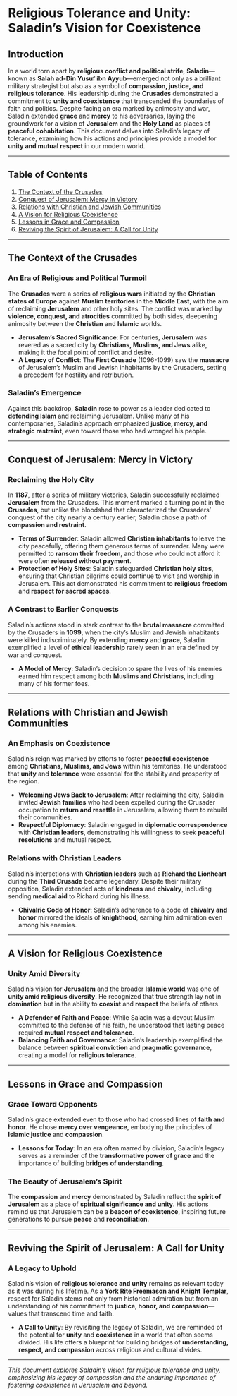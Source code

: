 # Religious Tolerance and Unity: Saladin’s Vision for Coexistence

## Introduction

In a world torn apart by **religious conflict and political strife**, **Saladin**—known as **Salah ad-Din Yusuf ibn Ayyub**—emerged not only as a brilliant military strategist but also as a symbol of **compassion, justice, and religious tolerance**. His leadership during the **Crusades** demonstrated a commitment to **unity and coexistence** that transcended the boundaries of faith and politics. Despite facing an era marked by animosity and war, Saladin extended **grace** and **mercy** to his adversaries, laying the groundwork for a vision of **Jerusalem** and the **Holy Land** as places of **peaceful cohabitation**. This document delves into Saladin’s legacy of tolerance, examining how his actions and principles provide a model for **unity and mutual respect** in our modern world.

---

## Table of Contents

1. [The Context of the Crusades](#the-context-of-the-crusades)
2. [Conquest of Jerusalem: Mercy in Victory](#conquest-of-jerusalem-mercy-in-victory)
3. [Relations with Christian and Jewish Communities](#relations-with-christian-and-jewish-communities)
4. [A Vision for Religious Coexistence](#a-vision-for-religious-coexistence)
5. [Lessons in Grace and Compassion](#lessons-in-grace-and-compassion)
6. [Reviving the Spirit of Jerusalem: A Call for Unity](#reviving-the-spirit-of-jerusalem-a-call-for-unity)

---

## The Context of the Crusades

### An Era of Religious and Political Turmoil

The **Crusades** were a series of **religious wars** initiated by the **Christian states of Europe** against **Muslim territories** in the **Middle East**, with the aim of reclaiming **Jerusalem** and other holy sites. The conflict was marked by **violence, conquest, and atrocities** committed by both sides, deepening animosity between the **Christian** and **Islamic** worlds.

- **Jerusalem’s Sacred Significance**: For centuries, **Jerusalem** was revered as a sacred city by **Christians, Muslims, and Jews** alike, making it the focal point of conflict and desire.
- **A Legacy of Conflict**: The **First Crusade** (1096-1099) saw the **massacre** of Jerusalem’s Muslim and Jewish inhabitants by the Crusaders, setting a precedent for hostility and retribution.

### Saladin’s Emergence

Against this backdrop, **Saladin** rose to power as a leader dedicated to **defending Islam** and reclaiming Jerusalem. Unlike many of his contemporaries, Saladin’s approach emphasized **justice, mercy, and strategic restraint**, even toward those who had wronged his people.

---

## Conquest of Jerusalem: Mercy in Victory

### Reclaiming the Holy City

In **1187**, after a series of military victories, Saladin successfully reclaimed **Jerusalem** from the Crusaders. This moment marked a turning point in the **Crusades**, but unlike the bloodshed that characterized the Crusaders’ conquest of the city nearly a century earlier, Saladin chose a path of **compassion and restraint**.

- **Terms of Surrender**: Saladin allowed **Christian inhabitants** to leave the city peacefully, offering them generous terms of surrender. Many were permitted to **ransom their freedom**, and those who could not afford it were often **released without payment**.
- **Protection of Holy Sites**: Saladin safeguarded **Christian holy sites**, ensuring that Christian pilgrims could continue to visit and worship in Jerusalem. This act demonstrated his commitment to **religious freedom** and **respect for sacred spaces**.

### A Contrast to Earlier Conquests

Saladin’s actions stood in stark contrast to the **brutal massacre** committed by the Crusaders in **1099**, when the city’s Muslim and Jewish inhabitants were killed indiscriminately. By extending **mercy** and **grace**, Saladin exemplified a level of **ethical leadership** rarely seen in an era defined by war and conquest.

- **A Model of Mercy**: Saladin’s decision to spare the lives of his enemies earned him respect among both **Muslims and Christians**, including many of his former foes.

---

## Relations with Christian and Jewish Communities

### An Emphasis on Coexistence

Saladin’s reign was marked by efforts to foster **peaceful coexistence** among **Christians, Muslims, and Jews** within his territories. He understood that **unity** and **tolerance** were essential for the stability and prosperity of the region.

- **Welcoming Jews Back to Jerusalem**: After reclaiming the city, Saladin invited **Jewish families** who had been expelled during the Crusader occupation to **return and resettle** in Jerusalem, allowing them to rebuild their communities.
- **Respectful Diplomacy**: Saladin engaged in **diplomatic correspondence** with **Christian leaders**, demonstrating his willingness to seek **peaceful resolutions** and mutual respect.

### Relations with Christian Leaders

Saladin’s interactions with **Christian leaders** such as **Richard the Lionheart** during the **Third Crusade** became legendary. Despite their military opposition, Saladin extended acts of **kindness** and **chivalry**, including sending **medical aid** to Richard during his illness.

- **Chivalric Code of Honor**: Saladin’s adherence to a code of **chivalry and honor** mirrored the ideals of **knighthood**, earning him admiration even among his enemies.

---

## A Vision for Religious Coexistence

### Unity Amid Diversity

Saladin’s vision for **Jerusalem** and the broader **Islamic world** was one of **unity amid religious diversity**. He recognized that true strength lay not in **domination** but in the ability to **coexist** and **respect** the beliefs of others.

- **A Defender of Faith and Peace**: While Saladin was a devout Muslim committed to the defense of his faith, he understood that lasting peace required **mutual respect and tolerance**.
- **Balancing Faith and Governance**: Saladin’s leadership exemplified the balance between **spiritual conviction** and **pragmatic governance**, creating a model for **religious tolerance**.

---

## Lessons in Grace and Compassion

### Grace Toward Opponents

Saladin’s grace extended even to those who had crossed lines of **faith and honor**. He chose **mercy over vengeance**, embodying the principles of **Islamic justice** and **compassion**.

- **Lessons for Today**: In an era often marred by division, Saladin’s legacy serves as a reminder of the **transformative power of grace** and the importance of building **bridges of understanding**.

### The Beauty of Jerusalem’s Spirit

The **compassion** and **mercy** demonstrated by Saladin reflect the **spirit of Jerusalem** as a place of **spiritual significance and unity**. His actions remind us that Jerusalem can be a **beacon of coexistence**, inspiring future generations to pursue **peace** and **reconciliation**.

---

## Reviving the Spirit of Jerusalem: A Call for Unity

### A Legacy to Uphold

Saladin’s vision of **religious tolerance and unity** remains as relevant today as it was during his lifetime. As a **York Rite Freemason and Knight Templar**, respect for Saladin stems not only from historical admiration but from an understanding of his commitment to **justice, honor, and compassion**—values that transcend time and faith.

- **A Call to Unity**: By revisiting the legacy of Saladin, we are reminded of the potential for **unity** and **coexistence** in a world that often seems divided. His life offers a blueprint for building bridges of **understanding, respect, and compassion** across religious and cultural divides.

---

*This document explores Saladin’s vision for religious tolerance and unity, emphasizing his legacy of compassion and the enduring importance of fostering coexistence in Jerusalem and beyond.*
